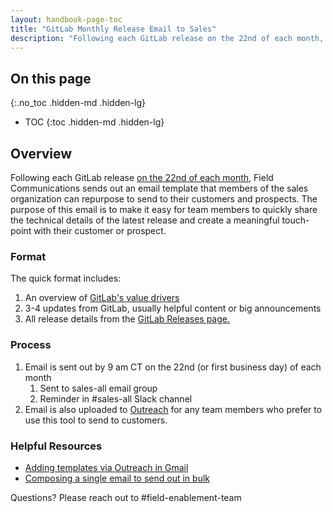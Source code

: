 ```yaml
---
layout: handbook-page-toc
title: "GitLab Monthly Release Email to Sales"
description: "Following each GitLab release on the 22nd of each month, Field Communications sends out an email template that members of the sales organization can repurpose to send to their customers and prospects"
---
```


## On this page
{:.no_toc .hidden-md .hidden-lg}

- TOC
{:toc .hidden-md .hidden-lg}

## Overview
Following each GitLab release [on the 22nd of each month](/handbook/marketing/blog/release-posts/), Field Communications sends out an email template that members of the sales organization can repurpose to send to their customers and prospects. The purpose of this email is to make it easy for team members to quickly share the technical details of the latest release and create a meaningful touch-point with their customer or prospect. 

### Format 
The quick format includes: 
1. An overview of [GitLab's value drivers](/handbook/sales/command-of-the-message/)
1. 3-4 updates from GitLab, usually helpful content or big announcements 
1. All release details from the [GitLab Releases page.](https://about.gitlab.com/releases/)

### Process
1. Email is sent out by 9 am CT on the 22nd (or first business day) of each month
   1. Sent to sales-all email group 
   1. Reminder in #sales-all Slack channel
1. Email is also uploaded to [Outreach](/handbook/marketing/marketing-operations/outreach/) for any team members who prefer to use this tool to send to customers. 

### Helpful Resources
- [Adding templates via Outreach in Gmail](https://support.outreach.io/hc/en-us/articles/115003497854-Using-Outreach-Content-in-Gmail-Templates)
- [Composing a single email to send out in bulk](https://support.outreach.io/hc/en-us/articles/115004157734-Compose-a-Single-Email-Bulk-Compose)

Questions? Please reach out to #field-enablement-team
